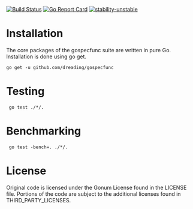 [![Build Status](https://travis-ci.org/dreading/gospecfunc.svg?branch=master)](https://travis-ci.org/dreading/gospecfunc) 
[![Go Report Card](https://goreportcard.com/badge/github.com/dreading/gospecfunc)](https://goreportcard.com/report/github.com/dreading/gospecfunc)
[![stability-unstable](https://img.shields.io/badge/stability-unstable-yellow.svg)](https://github.com/emersion/stability-badges#unstable)

# Installation
The core packages of the gospecfunc suite are written in pure Go. Installation is done using go get.
```
go get -u github.com/dreading/gospecfunc
```

# Testing 
```
 go test ./*/. 
```
# Benchmarking
```
 go test -bench=. ./*/.
```
# License
Original code is licensed under the Gonum License found in the LICENSE file. Portions of the code are subject to the additional licenses found in THIRD_PARTY_LICENSES.  

